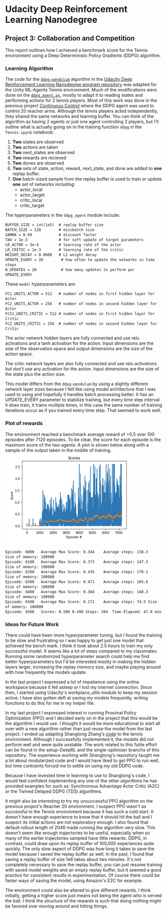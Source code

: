 # Udacity Deep Reinforcement Learning Nanodegree  
## Project 3: Collaboration and Competition

This report outlines how I achieved a benchmark score for the Tennis environment using a Deep Deterministic Policy Gradients (DDPG) algorithm.  

### Learning Algorithm  
The code for the [`ddpg-pendulum`](https://github.com/udacity/deep-reinforcement-learning/tree/master/ddpg-pendulum) algorithm in the [Udacity Deep Reinforcement Learning Nanodegree program repository](https://github.com/udacity/deep-reinforcement-learning) was adapted for the Unity ML-Agents Tennis environment.  Much of the modifications were done on the [`ddpg_agent.py`](https://github.com/jeff-daniels/Udacity-DRLND/blob/master/Project%203:%20Collaboration%20and%20Competition/ddpg_agent.py), mostly to adapt it to reading states and performing actions for 2 tennis players.  Most of this work was done in the previous project [Continuous Control](https://github.com/jeff-daniels/Udacity-DRLND/tree/master/Project%202:%20Continuous%20Control) where the DDPG agent was used to control 20 reacher arms.  Although the tennis players acted independently, they shared the same networks and learning buffer.  You can think of the algorithm as having 2 agents or just one agent controlling 2 players, but I'll outline what is actually going on in the training function `ddpg` in the `Tennis.ipynb` notebook:  
1. **Two** states are observed  
1. **Two** actions are taken
1. **Two** next_states are observed
1. **Two** rewards are recieved
1. **Two** dones are observed
1. **Two** sets of state, action, reward, next_state, and done are added to **one** replay buffer.  
1. **One** batch-sized sample from the replay buffer is used to train or update **one** set of networks including:
   * actor_local
   * actor_target
   * critic_local
   * critic_target

The hyperparameters in the `ddpg_agent` module include:  
```
BUFFER_SIZE = int(1e5)  # replay buffer size  
BATCH_SIZE = 128        # minibatch size  
GAMMA = 0.99            # discount factor  
TAU = 1e-3              # for soft update of target parameters  
LR_ACTOR = 3e-4         # learning rate of the actor   
LR_CRITIC = 1e-3        # learning rate of the critic  
WEIGHT_DECAY = 0.0000   # L2 weight decay  
UPDATE_EVERY = 20        # how often to update the networks in time steps  
N_UPDATES = 20           # how many updates to perform per UPDATE_EVERY   
```
These `model` hyperparameters are:   
```
FC1_UNITS_ACTOR = 512   # number of nodes in first hidden layer for Actor    
FC2_UNITS_ACTOR = 256   # number of nodes in second hidden layer for Actor       
FCS1_UNITS_CRITIC = 512 # number of nodes in first hidden layor for Critic  
FC2_UNITS_CRITIC = 256  # number of nodes in second hidden layor for Critic  
```
The actor network hidden layers are fully connected and use relu activations and a tanh activation for the action.  Input dimensions are the size of the observation space and output dimensions are the size of the action space.  

The critic network layers are also fully connected and use relu activations but don't use any activation for the action.  Input dimensions are the size of the state plus the action size.  

This model differs from the `ddpg-pendulum` by using a slightly different network layer sizes because I felt like using model architecture that I was used to using and hopefully it handles batch processing better.  It has an UPDATE_EVERY parameter to stabilize training, but every time step interval it does train, it trains multiple times, in this case the same number of training iterations occur as if you trained every time step.  That seemed to work well.

### Plot of rewards
The environment reached a benchmark average reward of +0.5 over 100 episodes after 7120 episodes. To be clear, the score for each episode is the maximum score of the two agents. A plot is shown below along with a sample of the output taken in the middle of training.  
![Plot of rewards](https://github.com/jeff-daniels/Udacity-DRLND/blob/master/Project%203:%20Collaboration%20and%20Competition/scores.png)
```                                   
Episode: 6000	Average Max Score: 0.344	Average steps: 138.3	Size of memory: 100000                                   
Episode: 6100	Average Max Score: 0.373	Average steps: 147.3	Size of memory: 100000                                   
Episode: 6200	Average Max Score: 0.435	Average steps: 170.1	Size of memory: 100000                                   
Episode: 6300	Average Max Score: 0.471	Average steps: 185.6	Size of memory: 100000                                   
Episode: 6400	Average Max Score: 0.384	Average steps: 148.3	Size of memory: 100000                                   
Episode: 6500	Average Max Score: 0.171	Average steps: 74.5	Size of memory: 100000                                   
Episode: 6508	Scores: 0.500 0.490	Steps: 204	Time Elapsed: 47.0 min 
```

### Ideas for Future Work
There could have been more hyperparameter tuning, but I found the training to be slow and frustrating so I was happy to get just one model that achieved the bench mark. I think it took about 2.5 hours to train my only successful model.  It seems like a lot of steps compared to my classmates.  Running some randomized hyperparameter search could help me find better hyperparameters but I'd be interested mostly in making the hidden layers larger, increasing the replay memory size, and maybe playing around with how frequently the models update.

In the last project I expressed a lot of impatience using the online workspace because it fell asleep or I lost my internet connection.  Since then, I started using Udacity's workplace_utils module to keep my session active.  I have also gotten deft at saving my models frequently, writing functions to do this for me in my helper file.

In my last project I expressed interest in running Proximal Policy Optimization (PPO) and I decided early on in the project that this would be the algorithm I would use.  I thought it would be more educational to start all over with a new algorithm rather than just reuse the model from the last project.  I ended up adapting Shangtong Zhang's [code](https://github.com/ShangtongZhang/DeepRL) to the tennis environment.  Although I successfully implemented it, the models did not perform well and were quite unstable.  The work related to this futile effort can be found in the setup-DeepRL and the single-optimizer branchs of this repository.  The experience working with Shangtong's repository taught me a lot about modularized code and I would have liked to get PPO to run well, but time contraints forced me to settle on using my old DDPG code.

Because I have invested time in learning to use to Shangtong's code, I would feel confident implementing any one of the other algorithms he has provided examples for such as: Synchronous Advantage Actor Critic (A2C) or the Twined Delayed DDPG (TD3) algorithms.  

It might also be interesting to try my unsuccessful PPO algorithm on the previous project's Reacher 20 environment.  I suspect PPO wasn't as successful in the Tennis environment because it has such a cold start.  It doesn't have enough experience to know that it should hit the ball and I suspect its initial actions are not exploratory enough.  I also found that default rollout length of 2048 made running the algorithm very slow.  This doesn't seem like enough trajectories to be useful, especially when so many of the earlier trajectories sampled have little rewards.  DDPG, in contrast, could draw upon its replay buffer of 100,000 experiences quite quickly.  The only slow aspect of DDPG was how long it takes to save the model because I saved the replay buffer as well.  In the past, I found that saving a replay buffer of size 1e6 takes about two minutes.  It's not completely necessary to save the replay buffer, you can just resume training with saved model weights and an empty replay buffer, but it seemed a good practice for consistent results in experimentation.  Of course there could be faster ways of saving the model, using Amazon's E2C for example.

The environment could also be altered to give different rewards.  I think initially, getting a higher score just means not being the agent who is served the ball.  I think the structure of the rewards is such that doing nothing might be favored over moving around and hitting things.
